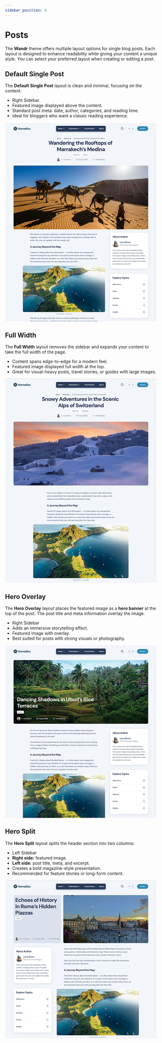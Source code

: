 ```yaml
---
sidebar_position: 9
---
```


# Posts
The **Wandr** theme offers multiple layout options for single blog posts. Each layout is designed to enhance readability while giving your content a unique style. You can select your preferred layout when creating or editing a post.

## Default Single Post
The **Default Single Post** layout is clean and minimal, focusing on the content.

- Right Sidebar.  
- Featured image displayed above the content.  
- Standard post meta: date, author, categories, and reading time.  
- Ideal for bloggers who want a classic reading experience.  

![post default template](/img/wandr/post-default-template.jpg)

## Full Width
The **Full Width** layout removes the sidebar and expands your content to take the full width of the page.
- Content spans edge-to-edge for a modern feel.  
- Featured image displayed full width at the top.  
- Great for visual-heavy posts, travel stories, or guides with large images.  

![post full width template](/img/wandr/post-full-width-template.jpg)

## Hero Overlay
The **Hero Overlay** layout places the featured image as a **hero banner** at the top of the post. The post title and meta information overlay the image.
- Right Sidebar
- Adds an immersive storytelling effect.  
- Featured image with overlay.  
- Best suited for posts with strong visuals or photography.  

![post hero overlay template](/img/wandr/post-hero-overlay-template.jpg)

## Hero Split
The **Hero Split** layout splits the header section into two columns:
- Left Sidebar
- **Right side:** featured image.  
- **Left side:** post title, meta, and excerpt.  
- Creates a bold magazine-style presentation.  
- Recommended for feature stories or long-form content.  

![post hero split template](/img/wandr/post-hero-split-template.jpg)